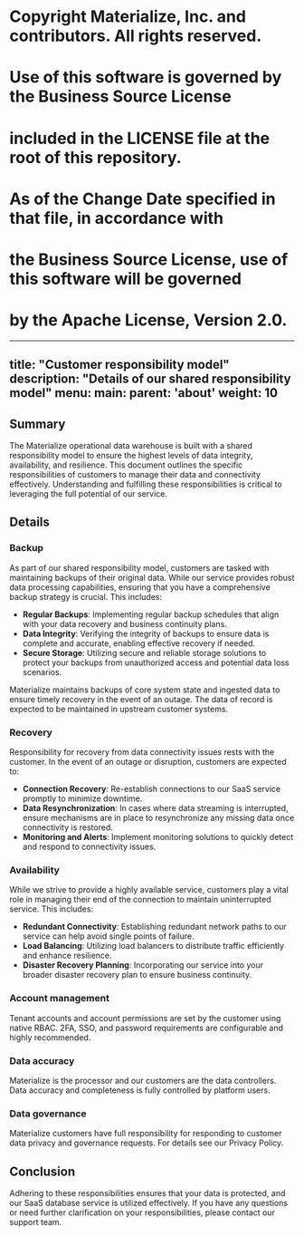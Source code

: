 # Copyright Materialize, Inc. and contributors. All rights reserved.
#
# Use of this software is governed by the Business Source License
# included in the LICENSE file at the root of this repository.
#
# As of the Change Date specified in that file, in accordance with
# the Business Source License, use of this software will be governed
# by the Apache License, Version 2.0.
----
title: "Customer responsibility model"
description: "Details of our shared responsibility model"
menu:
  main:
    parent: 'about'
    weight: 10
---

## Summary

The Materialize operational data warehouse is built with a shared responsibility model to ensure the highest levels of data integrity, availability, and resilience. This document outlines the specific responsibilities of customers to manage their data and connectivity effectively. Understanding and fulfilling these responsibilities is critical to leveraging the full potential of our service.

## Details

### Backup

As part of our shared responsibility model, customers are tasked with maintaining backups of their original data. While our service provides robust data processing capabilities, ensuring that you have a comprehensive backup strategy is crucial. This includes:

- **Regular Backups**: Implementing regular backup schedules that align with your data recovery and business continuity plans.
- **Data Integrity**: Verifying the integrity of backups to ensure data is complete and accurate, enabling effective recovery if needed.
- **Secure Storage**: Utilizing secure and reliable storage solutions to protect your backups from unauthorized access and potential data loss scenarios.

Materialize maintains backups of core system state and ingested data to ensure timely recovery in the event of an outage. The data of record is expected to be maintained in upstream customer systems.

### Recovery

Responsibility for recovery from data connectivity issues rests with the customer. In the event of an outage or disruption, customers are expected to:

- **Connection Recovery**: Re-establish connections to our SaaS service promptly to minimize downtime.
- **Data Resynchronization**: In cases where data streaming is interrupted, ensure mechanisms are in place to resynchronize any missing data once connectivity is restored.
- **Monitoring and Alerts**: Implement monitoring solutions to quickly detect and respond to connectivity issues.

### Availability

While we strive to provide a highly available service, customers play a vital role in managing their end of the connection to maintain uninterrupted service. This includes:

- **Redundant Connectivity**: Establishing redundant network paths to our service can help avoid single points of failure.
- **Load Balancing**: Utilizing load balancers to distribute traffic efficiently and enhance resilience.
- **Disaster Recovery Planning**: Incorporating our service into your broader disaster recovery plan to ensure business continuity.

### Account management
Tenant accounts and account permissions are set by the customer using native RBAC. 2FA, SSO, and password requirements are configurable and highly recommended.

### Data accuracy
Materialize is the processor and our customers are the data controllers. Data accuracy and completeness is fully controlled by platform users.

### Data governance
Materialize customers have full responsibility for responding to customer data privacy and governance requests. For details see our Privacy Policy.

## Conclusion

Adhering to these responsibilities ensures that your data is protected, and our SaaS database service is utilized effectively. If you have any questions or need further clarification on your responsibilities, please contact our support team.
